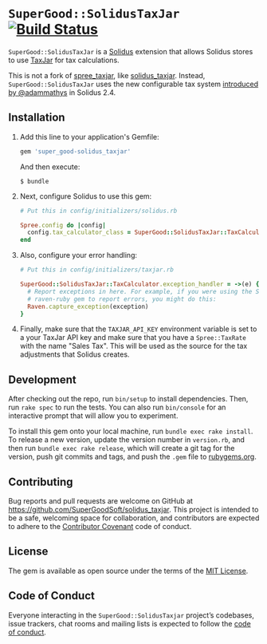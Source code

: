 # `SuperGood::SolidusTaxJar` [![Build Status](https://travis-ci.com/SuperGoodSoft/solidus_taxjar.svg?token=rc5QTgHvLLF7cpqkmyfd&branch=master)](https://travis-ci.com/SuperGoodSoft/solidus_taxjar)

`SuperGood::SolidusTaxJar` is a [Solidus](https://github.com/solidusio/solidus) extension that allows Solidus stores to use [TaxJar](https://www.taxjar.com/) for tax calculations.

This is not a fork of [spree_taxjar](https://github.com/vinsol-spree-contrib/spree_taxjar), like [solidus_taxjar](https://github.com/boomerdigital/solidus_taxjar). Instead, `SuperGood::SolidusTaxJar` uses the new configurable tax system [introduced by @adammathys](https://github.com/solidusio/solidus/pull/1892) in Solidus 2.4.

## Installation

1. Add this line to your application's Gemfile:

   ```ruby
   gem 'super_good-solidus_taxjar'
   ```

   And then execute:

       $ bundle

2. Next, configure Solidus to use this gem:

   ```ruby
   # Put this in config/initializers/solidus.rb

   Spree.config do |config|
     config.tax_calculator_class = SuperGood::SolidusTaxJar::TaxCalculator
   end
   ```

3. Also, configure your error handling:

   ```ruby
   # Put this in config/initializers/taxjar.rb

   SuperGood::SolidusTaxJar::TaxCalculator.exception_handler = ->(e) {
     # Report exceptions in here. For example, if you were using the Sentry's
     # raven-ruby gem to report errors, you might do this:
     Raven.capture_exception(exception)
   }
   ```

4. Finally, make sure that the `TAXJAR_API_KEY` environment variable is set to a your TaxJar API key and make sure that you have a `Spree::TaxRate` with the name "Sales Tax". This will be used as the source for the tax adjustments that Solidus creates.

## Development

After checking out the repo, run `bin/setup` to install dependencies. Then, run `rake spec` to run the tests. You can also run `bin/console` for an interactive prompt that will allow you to experiment.

To install this gem onto your local machine, run `bundle exec rake install`. To release a new version, update the version number in `version.rb`, and then run `bundle exec rake release`, which will create a git tag for the version, push git commits and tags, and push the `.gem` file to [rubygems.org](https://rubygems.org).

## Contributing

Bug reports and pull requests are welcome on GitHub at https://github.com/SuperGoodSoft/solidus_taxjar. This project is intended to be a safe, welcoming space for collaboration, and contributors are expected to adhere to the [Contributor Covenant](http://contributor-covenant.org) code of conduct.

## License

The gem is available as open source under the terms of the [MIT License](https://opensource.org/licenses/MIT).

## Code of Conduct

Everyone interacting in the `SuperGood::SolidusTaxjar` project’s codebases, issue trackers, chat rooms and mailing lists is expected to follow the [code of conduct](https://github.com/SuperGoodSoft/solidus_taxjar/blob/master/CODE_OF_CONDUCT.md).
